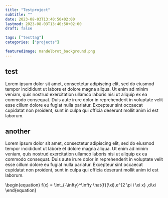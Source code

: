 ```yaml
---
title: "Testproject"
subtitle: ""
date: 2023-08-03T13:40:50+02:00
lastmod: 2023-08-03T13:40:50+02:00
draft: false

tags: ["testtag"]
categories: ["projects"]

featuredImage: mandelbrot_background.png
---
```


## test
Lorem ipsum dolor sit amet, consectetur adipiscing elit, sed do eiusmod tempor incididunt ut labore et dolore magna aliqua. Ut enim ad minim veniam, quis nostrud exercitation ullamco laboris nisi ut aliquip ex ea commodo consequat. Duis aute irure dolor in reprehenderit in voluptate velit esse cillum dolore eu fugiat nulla pariatur. Excepteur sint occaecat cupidatat non proident, sunt in culpa qui officia deserunt mollit anim id est laborum.

## another 
Lorem ipsum dolor sit amet, consectetur adipiscing elit, sed do eiusmod tempor incididunt ut labore et dolore magna aliqua. Ut enim ad minim veniam, quis nostrud exercitation ullamco laboris nisi ut aliquip ex ea commodo consequat. Duis aute irure dolor in reprehenderit in voluptate velit esse cillum dolore eu fugiat nulla pariatur. Excepteur sint occaecat cupidatat non proident, sunt in culpa qui officia deserunt mollit anim id est laborum.

<!-- ![Mandelbrot render](mandelbrot_background.png "Mandelbrot render") -->

\begin{equation}
f(x) = \int_{-\infty}^\infty
    \hat{f}(\xi)\,e^{2 \pi i \xi x}
    \,d\xi
\end{equation}